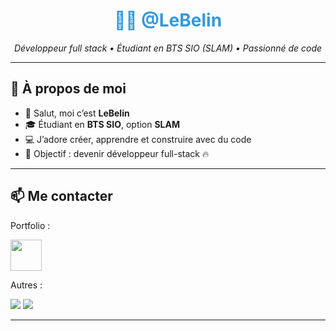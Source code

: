 <h1 align="center" style="color:#3498db;">🧑‍💻 @LeBelin</h1>

<p align="center">
  <em>Développeur full stack • Étudiant en BTS SIO (SLAM) • Passionné de code</em>
</p>

---

## 🧠 À propos de moi

- 👋 Salut, moi c’est **LeBelin**
- 🎓 Étudiant en **BTS SIO**, option **SLAM**
- 💻 J’adore créer, apprendre et construire avec du code
- 🎯 Objectif : devenir développeur full-stack 🔥

---

## 📫 Me contacter
Portfolio :
<p align="left">
  <a href="https://andybelin.com" target="_blank" alt="Portfolio"><img src="https://andybelin.com/logo.png" width="50" height="50" /></a>
</p>
Autres :
<p align="left">
  <a href="https://www.linkedin.com/in/andy-belin-3688a8256/" target="_blank"><img src="https://img.shields.io/badge/LinkedIn-0A66C2?style=for-the-badge&logo=linkedin&logoColor=white" /></a>
  <a href="https://github.com/LeBelin"><img src="https://img.shields.io/badge/GitHub-000?style=for-the-badge&logo=github&logoColor=white" /></a>
</p>

---
